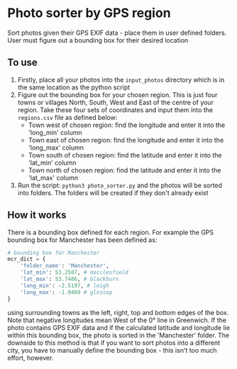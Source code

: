 # Photo sorter by GPS region
Sort photos given their GPS EXIF data - place them in user defined folders. User must figure out a bounding box for their desired location

## To use
1. Firstly, place all your photos into the `input_photos` directory which is in the same location as the python script
3. Figure out the bounding box for your chosen region. This is just four towns or villages North, South, West and East of the centre of your region. Take these four sets of coordinates and input them into the `regions.csv` file as defined below:
    - Town west of chosen region: find the longitude and enter it into the 'long_min' column
    - Town east of chosen region: find the longitude and enter it into the 'long_max' column
    - Town south of chosen region: find the latitude and enter it into the 'lat_min' column
    - Town north of chosen region: find the latitude and enter it into the 'lat_max' column
2. Run the script: `python3 photo_sorter.py` and the photos will be sorted into folders. The folders will be created if they don't already exist

## How it works
There is a bounding box defined for each region. For example the GPS bounding box for Manchester has been defined as:
```python
# bounding box for Manchester
mcr_dict = {
    'folder_name': 'Manchester',
    'lat_min': 53.2587, # macclesfield
    'lat_max': 53.7486, # blackburn
    'long_min': -2.5197, # leigh
    'long_max': -1.9489 # glossop
}
```
using surrounding towns as the left, right, top and bottom edges of the box. Note that negative longitudes mean West of the 0° line in Greenwich. If the photo contains GPS EXIF data and if the calculated latitude and longitude lie within this bounding box, the photo is sorted in the 'Manchester' folder. The downside to this method is that if you want to sort photos into a different city, you have to manually define the bounding box - this isn't too much effort, however. 
